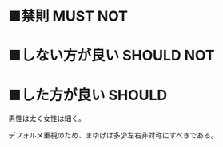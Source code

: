 ﻿# ■禁則 MUST NOT


# ■しない方が良い SHOULD NOT


# ■した方が良い SHOULD
男性は太く女性は細く。

デフォルメ重視のため、まゆげは多少左右非対称にすべきである。
